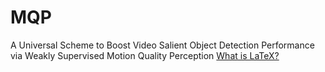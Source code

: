 # MQP
A Universal Scheme to Boost Video Salient Object Detection Performance via Weakly Supervised Motion Quality Perception
[What is LaTeX?](#what-is-latex?)
